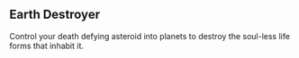 ## Earth Destroyer

Control your death defying asteroid into planets to destroy the soul-less life forms that inhabit it.


